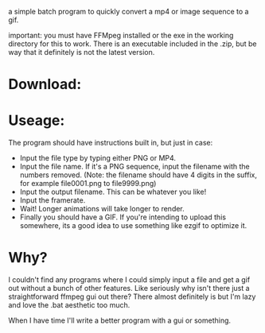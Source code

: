 a simple batch program to quickly convert a mp4 or image sequence to a gif. 

important: you must have FFMpeg installed or the exe in the working directory for this to work. There is an executable included in the .zip, but be way that it definitely is not the latest version. 

# Download:


# Useage:
The program should have instructions built in, but just in case:
* Input the file type by typing either PNG or MP4.
* Input the file name. If it's a PNG sequence, input the filename with the numbers removed. (Note: the filename should have 4 digits in the suffix, for example file0001.png to file9999.png)
* Input the output filename. This can be whatever you like!
* Input the framerate.
* Wait! Longer animations will take longer to render.
* Finally you should have a GIF. If you're intending to upload this somewhere, its a good idea to use something like ezgif to optimize it.

# Why?
I couldn't find any programs where I could simply input a file and get a gif out without a bunch of other features. Like seriously why isn't there just a straightforward ffmpeg gui out there?
There almost definitely is but I'm lazy and love the .bat aesthetic too much.

When I have time I'll write a better program with a gui or something. 